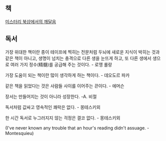 ## 책
[미스터리 북샵에서의 깨달음](http://www.yes24.com/chyes/chyescolumnview.aspx?title=005026&amp;cont=3040 "http://www.yes24.com/chyes/chyescolumnview.aspx?title=005026&amp;cont=3040")

## 독서

가장 위대한 책이란 종이 테이프에 찍히는 전문처럼 두뇌에 새로운 지식이 박히는 것과 같은 책이 아니고, 생명이 넘치는 충격으로 다른 생을 눈뜨게 하고, 또 다른 생에서 생으로 여러 가지 정수(精髓)를 공급해 주는 것이다. - 로맹 롤랑

가장 도움이 되는 책이란 많이 생각하게 하는 책이다. - 데오도르 파카

같은 책을 읽었다는 것은 사람들 사이를 이어주는 끈이다. - 에머슨

장서는 만들어지는 것이 아니라 성장한다. -A. 비절

독서처럼 값싸고 영속적인 쾌락은 없다. - 몽테스키외

한 시간 독서로 누그러지지 않는 걱정은 결코 없다. - 몽테스키외

(I've never known any trouble that an hour's reading didn't assuage. - Montesquieu)

